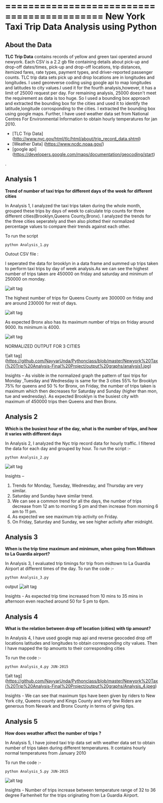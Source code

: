 ===========================================
New York Taxi Trip Data Analysis using  Python
===========================================

## About the Data

**TLC Trip Data** contains records of yellow and green taxi operated around newyork. Each CSV is a 2.2 gb file containing details about pick-up and drop-off dates/times, pick-up and drop-off locations, trip distances, itemized fares, rate types, payment types, and driver-reported passenger counts. TLC trip data sets pick up and drop locations are in longitudes and longitudes. I used georeverse coding using google api to map longitudes and latitudes to city values.I used it for the fourth analysis,however, it has a limit of 25000 request per day. For remaining analysis, 25000 doesn't meet the requirement as data is too huge. So I used a bounding box approach and extracted the bounding box for the cities and used it to identify the latitude,longitude corrosponding to the cities. I extracted the bounding box using google maps. Further, I have used weather data set from National Centres For Environmental Information to obtain hourly temperatures for jan 2010. 

- [TLC Trip Data] (http://www.nyc.gov/html/tlc/html/about/trip_record_data.shtml)
- [Weather Data] (https://www.ncdc.noaa.gov/)
- [google api] (https://developers.google.com/maps/documentation/geocoding/start)

.

## Analysis 1

**Trend of number of taxi trips for different days of the week for different cities**

In Analysis 1, I analyzed the taxi trips taken during the whole month, grouped these trips by days of week to calculate trip counts for three different cities(Brooklyn,Queens County,Bronx). I analyzed the trends for the three cities seperately and then also plotted their normalized percentage values to compare their trends against each other. 

To run the script
```
python Analysis_1.py 
```

Outout CSV file :

I seperated the data for brooklyn in a data frame and summed up  trips taken to perform taxi trips by day of week analysis.As we can see the highest number of trips taken are 450000 on friday and saturday and minimum of 250000 on monday.

![alt tag]( https://github.com/NayyarUnda/Pythonclass/blob/master/Newyork%20Taxi%20Trip%20Analysis-Final%20Project/output%20graphs/Brooklyn_analysis1.jpeg)

The highest number of trips for Queens County are 300000 on friday and are around 230000 for rest of days.

![alt tag]( https://github.com/NayyarUnda/Pythonclass/blob/master/Newyork%20Taxi%20Trip%20Analysis-Final%20Project/output%20graphs/queens_analysis1.jpeg)

As expected Bronx also has its maximum number of trips on friday around 9000. Its minimum is 4000.

![alt tag](https://github.com/NayyarUnda/Pythonclass/blob/master/Newyork%20Taxi%20Trip%20Analysis-Final%20Project/output%20graphs/Bronx_analysis1.jpeg)

NORMALIZED OUTPUT FOR 3 CITIES

![alt tag] (https://github.com/NayyarUnda/Pythonclass/blob/master/Newyork%20Taxi%20Trip%20Analysis-Final%20Project/output%20graphs/analysis1.jpg)

Insights – As visible in the normalized graph the pattern of taxi trips for Monday ,Tuesday and Wednesday is same for the 3 cities 55% for Brooklyn 75% for queens and 50 % for Bronx, on Friday, the number of trips taken is maximum which then decreases for Saturday and Sunday (higher than mon, tue and wednesday).
As expected Brooklyn is the busiest city with maximum of 450000 trips then Queens and then Bronx.



## Analysis 2

**Which is the busiest hour of the day, what is the number of trips, and how it varies with different days**

In Analysis 2, I analyzed the Nyc trip record data for hourly traffic. I filtered the data for each day and grouped by hour.
To run the script :-
```  
python Analysis_2.py 
```

![alt tag]( https://github.com/NayyarUnda/Pythonclass/blob/master/Newyork%20Taxi%20Trip%20Analysis-Final%20Project/output%20graphs/Analysis_2.jpeg)


Insights – 
1. Trends for Monday, Tuesday, Wednesday, and Thursday are very similar.
2. Saturday and Sunday have similar trend.
3. We can see a common trend for all the days, the number of trips decrease from 12 am to morning 5 pm and then increase from morning 6 am to 11 pm. 
4. As expected we see maximum trip activity on Friday.
5. On Friday, Saturday and Sunday, we see higher activity after midnight.


## Analysis 3

**When is the trip time maximum and minimum, when going from Midtown to La Guardia airport?**

In Analysis 3, I evaluated trip timings for trip from midtown to La Guardia Airport at different times of the day. 
To run the code :-
```
python Analysis_3.py
```

output
![alt tag]( https://github.com/NayyarUnda/Pythonclass/blob/master/Newyork%20Taxi%20Trip%20Analysis-Final%20Project/output%20graphs/Analysis_3.jpeg)

Insights - As expected trip time increased from 10 mins to 35 mins in afternoon even reached around 50 for 5 pm to 6pm.  

## Analysis 4

**What is the relation between drop off location (cities) with tip amount?**

In Analysis 4, I have used google map api and reverse geocoded drop off locations latitudes and longitudes to obtain corresponding city values. Then I have mapped the tip amounts to their corresponding cities


To run the code :-
```
python Analysis_4.py JUN-2015
```





  
 ![alt tag] (https://github.com/NayyarUnda/Pythonclass/blob/master/Newyork%20Taxi%20Trip%20Analysis-Final%20Project/output%20graphs/Analysis_4.jpeg)
 
 
 

Insights - We can see that maximum tips have been given by riders to New York city, Queens county and Kings County and very few Riders are generous from Newark and Bronx County in terms of giving tips.
 

## Analysis 5


**How does weather affect the number of trips ?**

In Analysis 5, I have joined taxi trip data set with weather data set to obtain number of trips taken during different temperatures. It contains hourly normal temperatures from January 2010


To run the code :-
```
python Analysis_5.py JUN-2015
```

![alt tag]( https://github.com/NayyarUnda/Pythonclass/blob/master/Newyork%20Taxi%20Trip%20Analysis-Final%20Project/output%20graphs/Analysis_5.jpeg)


Insights -  Number of trips increase between temperature range of 32 to 36 degree Farhenheit for the trips originating from La Guardia Airport.




